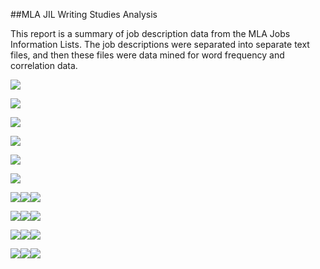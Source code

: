##MLA JIL Writing Studies Analysis

This report is a summary of job description data from the MLA Jobs Information Lists. The job descriptions were separated into separate text files, and then these files were data mined for word frequency and correlation data.

![](./data/2012/visuals/cor_cluster.png)

![](./data/2012/visuals/freq_plot.png)

![](./data/2013/visuals/cor_cluster.png)

![](./data/2013/visuals/freq_plot.png)

![](./data/2014/visuals/cor_cluster.png)

![](./data/2014/visuals/freq_plot.png)

![](./data/2012/visuals/rhet-cor_table.png)![](./data/2013/visuals/rhet-cor_table.png)![](./data/2014/visuals/rhet-cor_table.png)

![](./data/2012/visuals/writ-cor_table.png)![](./data/2013/visuals/writ-cor_table.png)![](./data/2014/visuals/writ-cor_table.png)

![](./data/2012/visuals/comp-cor_table.png)![](./data/2013/visuals/comp-cor_table.png)![](./data/2014/visuals/comp-cor_table.png)

![](./data/2012/visuals/tech-cor_table.png)![](./data/2013/visuals/tech-cor_table.png)![](./data/2014/visuals/tech-cor_table.png)

